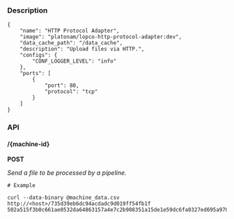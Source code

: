 ### Description

    {
        "name": "HTTP Protocol Adapter",
        "image": "platonam/lopco-http-protocol-adapter:dev",
        "data_cache_path": "/data_cache",
        "description": "Upload files via HTTP.",
        "configs": {
            "CONF_LOGGER_LEVEL": "info"
        },
        "ports": [
            {
                "port": 80,
                "protocol": "tcp"
            }
        ]
    }

### API

#### /{machine-id}

**POST**

_Send a file to be processed by a pipeline._

    # Example

    curl --data-binary @machine_data.csv http://<host>/735d39eb6dc94acdadc9d019ff54fb1f
    502a515f3b0c661ae0532da64863157a4e7c2b908351a15de1e59dc6fa0327ed695a9708ebaf312a1dd70617b573af6b52f45a380ccb29a3104f85560a102477
